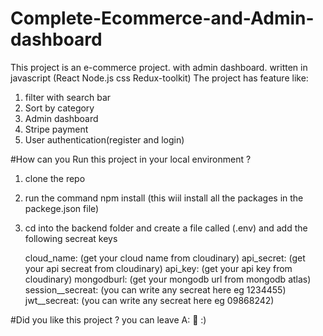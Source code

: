 # Complete-Ecommerce-and-Admin-dashboard
This project is an e-commerce project. with admin dashboard. written in javascript (React Node.js css Redux-toolkit)
The project has feature like: 

1) filter with search bar  
2) Sort by category
3) Admin dashboard
4) Stripe payment
5) User authentication(register and login)

#How can you Run this project in your local environment ?
1) clone the repo
2) run the command npm install (this wiil install all the packages in the packege.json file)
2) cd into the backend folder and create a file called (.env) and add the following secreat keys
   
   cloud_name: (get your cloud name from cloudinary)
   api_secret: (get your api secreat from cloudinary)
   api_key:  (get your api key from cloudinary)
   mongodburl: (get your mongodb url from mongodb atlas)
   session__secreat: (you can write any secreat here eg 1234455)
   jwt__secreat: (you can write any secreat here eg 09868242)
   
#Did you like this project ? you can leave A:
🌟 :)
